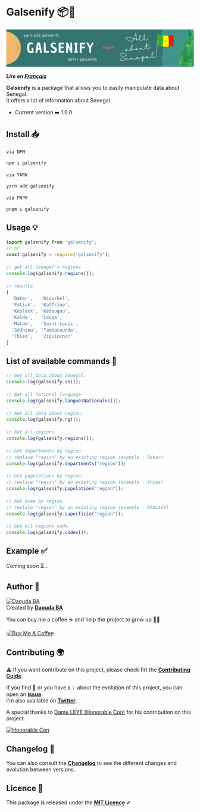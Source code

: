 # Galsenify 📦💫

![COVER](assets/img/cover.png)

***Lire en [Français](./assets/translate/FR.md)***

**Galsenify** is a package that allows you to easily manipulate data about Senegal.  
It offers a lot of information about Senegal.

- Current version ➡️ 1.0.0

## Install 📥

`via NPM`

```bash
npm i galsenify
```

`via YARN`

```bash
yarn add galsenify
```

`via PNPM`

```bash
pnpm i galsenify
```

## Usage 💡

```js
import galsenify from 'galsenify';
// or
const galsenify = require("galsenify");

// get all Senegal's regions
console.log(galsenify.regions());

// results
[
  'Dakar',   'Diourbel',
  'Fatick',  'Kaffrine',
  'Kaolack', 'Kédougou',
  'Kolda',   'Louga',
  'Matam',   'Saint-Louis',
  'Sédhiou', 'Tambacounda',
  'Thies',   'Ziguinchor'
]
```

## List of available commands 🧩

```js
// Get all data about Senegal.
console.log(galsenify.sn());

// Get all national language.
console.log(galsenify.languesNationales());

// Get all data about region.
console.log(galsenify.rg());

// Get all regions.
console.log(galsenify.regions());

// Get departments by region.
// replace "region" by an existing region (example : Dakar)
console.log(galsenify.departments("region"));

// Get populations by region.
// replace "region" by an existing region (example : thies)
console.log(galsenify.population("region"));

// Get area by region.
// replace "region" by an existing region (example : KAOLACK)
console.log(galsenify.superficie("region"));

// Get all regions code.
console.log(galsenify.codes());
```

## Example ✅

Coming soon ⏳...

## Author 🌟

[![Daouda BA](https://avatars.githubusercontent.com/daoodaba975?s=64)](https://github.com/daoodaba975)  
Created by **[Daouda BA](https://github.com/daoodaba975)**

You can buy me a coffee ☕ and help the project to grow up 🙌🏾

<a href="https://www.buymeacoffee.com/daoodaba975" target="_blank"><img src="https://cdn.buymeacoffee.com/buttons/lato-orange.png" alt="Buy Me A Coffee" style="height: 51px !important;width: 217px !important; border-radius: 10px;" ></a>

## Contributing 🌍

⚠️ If you want contribute on this project, please check firt the **[Contributing Guide](./assets/CONTRIBUTING.md)**.

If you find 🐞 or you have a 💡 about the evolution of this project, you can open an **[issue](https://github.com/daoodaba975/galsenify/issues/new)**.  
I'm also available on **[Twitter](https://twitter.com/daoodaba975)**.

A special thanks to [Dame LEYE (Honorable Con)](https://github.com/honorableCon) for his contribution on this project.

[![Honorable Con](https://avatars.githubusercontent.com/honorableCon?s=64)](https://github.com/honorableCon)

## Changelog 🔁

You can also consult the **[Changelog](./assets/CHANGELOG.md)** to see the different changes and evolution between versions.

## Licence 🎫

This package is released under the **[MIT Licence](./assets/LICENCE.md)** ✔
